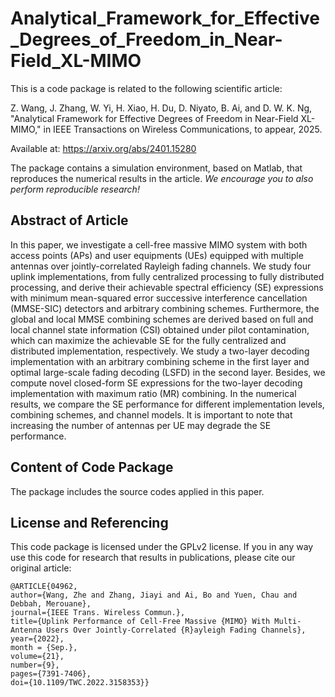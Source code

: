# Analytical_Framework_for_Effective_Degrees_of_Freedom_in_Near-Field_XL-MIMO

This is a code package is related to the following scientific article:

Z. Wang, J. Zhang, W. Yi, H. Xiao, H. Du, D. Niyato, B. Ai, and D. W. K. Ng, "Analytical Framework for Effective Degrees of Freedom in Near-Field XL-MIMO," in IEEE Transactions on Wireless Communications, to appear, 2025.



Available at: https://arxiv.org/abs/2401.15280

The package contains a simulation environment, based on Matlab, that reproduces the numerical results in the article. *We encourage you to also perform reproducible research!*

## Abstract of Article
In this paper, we investigate a cell-free massive MIMO system with both access points (APs) and user equipments (UEs) equipped with multiple antennas over jointly-correlated Rayleigh fading channels. We study four uplink implementations, from fully centralized processing to fully distributed processing, and derive their achievable spectral efficiency (SE) expressions with minimum mean-squared error successive interference cancellation (MMSE-SIC) detectors and arbitrary combining schemes. Furthermore, the global and local MMSE combining schemes are derived based on full and local channel state information (CSI) obtained under pilot contamination, which can maximize the achievable SE for the fully centralized and distributed implementation, respectively. We study a two-layer decoding implementation with an arbitrary combining scheme in the first layer and optimal large-scale fading decoding (LSFD) in the second layer. Besides, we compute novel closed-form SE expressions for the two-layer decoding implementation with maximum ratio (MR) combining. In the numerical results, we compare the SE performance for different implementation levels, combining schemes, and channel models. It is important to note that increasing the number of antennas per UE may degrade the SE performance.

## Content of Code Package

The package includes the source codes applied in this paper.


## License and Referencing

This code package is licensed under the GPLv2 license. If you in any way use this code for research that results in publications, please cite our original article:

```
@ARTICLE{04962,
author={Wang, Zhe and Zhang, Jiayi and Ai, Bo and Yuen, Chau and Debbah, Merouane},
journal={IEEE Trans. Wireless Commun.},
title={Uplink Performance of Cell-Free Massive {MIMO} With Multi-Antenna Users Over Jointly-Correlated {R}ayleigh Fading Channels},
year={2022},
month = {Sep.},
volume={21},
number={9},
pages={7391-7406},
doi={10.1109/TWC.2022.3158353}}
```
